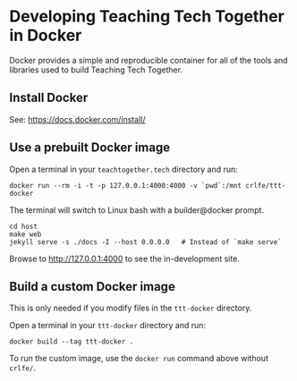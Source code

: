 # Developing Teaching Tech Together in Docker

Docker provides a simple and reproducible container for all of the
tools and libraries used to build Teaching Tech Together.

## Install Docker

See: https://docs.docker.com/install/

## Use a prebuilt Docker image

Open a terminal in your `teachtogether.tech` directory and run:

    docker run --rm -i -t -p 127.0.0.1:4000:4000 -v `pwd`:/mnt crlfe/ttt-docker

The terminal will switch to Linux bash with a builder@docker prompt.

    cd host
    make web
    jekyll serve -s ./docs -I --host 0.0.0.0   # Instead of `make serve`

Browse to http://127.0.0.1:4000 to see the in-development site.

## Build a custom Docker image

This is only needed if you modify files in the `ttt-docker` directory.

Open a terminal in your `ttt-docker` directory and run:

    docker build --tag ttt-docker .

To run the custom image, use the `docker run` command above without `crlfe/`.
